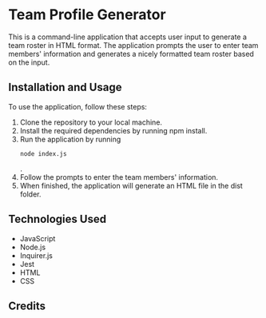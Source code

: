 <h1>Team Profile Generator</h1>
<p>This is a command-line application that accepts user input to generate a team roster in HTML format. The application prompts the user to enter team members' information and generates a nicely formatted team roster based on the input.</p>
<h2>Installation and Usage</h2>
<p>To use the application, follow these steps:</p>
<ol>
  <li>Clone the repository to your local machine.</li>
  <li>Install the required dependencies by running npm install.</li>
  <li>Run the application by running <pre><code>node index.js</code></pre>.</li>
  <li>Follow the prompts to enter the team members' information.</li>
  <li>When finished, the application will generate an HTML file in the dist folder.</li>
</ol>
<h2>Technologies Used</h2>
<ul>
  <li>JavaScript</li>
  <li>Node.js</li>
  <li>Inquirer.js</li>
  <li>Jest</li>
  <li>HTML</li>
  <li>CSS</li>
</ul>
<h2>Credits</h2>
